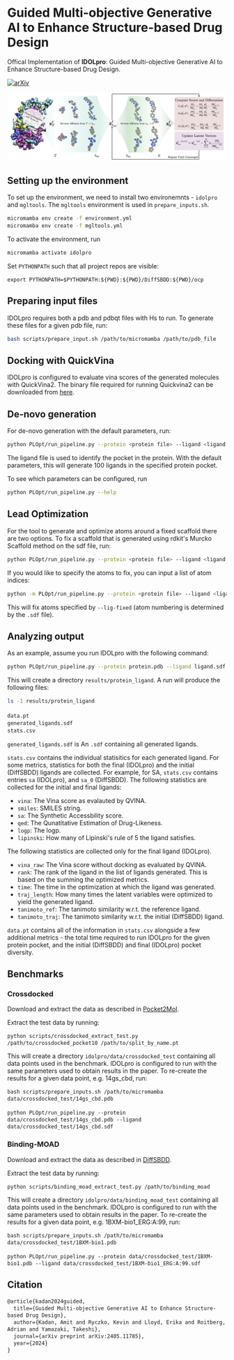 # Guided Multi-objective Generative AI to Enhance Structure-based Drug Design

Offical Implementation of **IDOLpro**: Guided Multi-objective Generative AI to Enhance Structure-based Drug Design.

[![arXiv](https://img.shields.io/badge/arXiv-2405.11785-B31B1B.svg)](http://arxiv.org/abs/2405.11785)

![](overview.png)

## Setting up the environment
To set up the environment, we need to install two environemnts - `idolpro` and `mgltools`. The `mgltools` environment is used in `prepare_inputs.sh`.
```bash
micromamba env create -f environment.yml
micromamba env create -f mgltools.yml
```
To activate the environment, run
```bash
micromamba activate idolpro
```
Set `PYTHONPATH` such that all project repos are visible:
```
export PYTHONPATH=$PYTHONPATH:${PWD}:${PWD}/DiffSBDD:${PWD}/ocp
```

## Preparing input files
IDOLpro requires both a pdb and pdbqt files with Hs to run. To generate these files for a given pdb file, run:
```bash
bash scripts/prepare_input.sh /path/to/micromamba /path/to/pdb_file
```

## Docking with QuickVina
IDOLpro is configured to evaluate vina scores of the generated molecules with QuickVina2. The binary file required for running Quickvina2 can be downloaded from [here](https://qvina.github.io/).

## De-novo generation
For de-novo generation with the default parameters, run:
```bash
python PLOpt/run_pipeline.py --protein <protein file> --ligand <ligand file>
```
The ligand file is used to identify the pocket in the protein. With the default parameters, this will generate 100 ligands
in the specified protein pocket.

To see which parameters can be configured, run
 ```bash
 python PLOpt/run_pipeline.py --help
 ```

## Lead Optimization
For the tool to generate and optimize atoms around a fixed scaffold there are two options. To fix a scaffold that is generated using rdkit's Murcko Scaffold method on the sdf file, run:
```bash
python PLOpt/run_pipeline.py --protein <protein file> --ligand <ligand file> --lig-fixed True
```
If you would like to specify the atoms to fix, you can input a list of atom indices:

```bash
python -m PLOpt/run_pipeline.py --protein <protein file> --ligand <ligand file> --lig-fixed atom_fixed_0 atom_fixed_1 ...
```
This will fix atoms specified by `--lig-fixed` (atom numbering is determined by the `.sdf` file).

## Analyzing output
As an example, assume you run IDOLpro with the following command:
```bash
python PLOpt/run_pipeline.py --protein protein.pdb --ligand ligand.sdf
```
This will create a directory `results/protein_ligand`. A run will produce the following files:
```bash
ls -1 results/protein_ligand

data.pt
generated_ligands.sdf
stats.csv
```
`generated_ligands.sdf` is An `.sdf` containing all generated ligands.

`stats.csv` contains the individual statisitics for each generated ligand. For some metrics, statistics for both the final (IDOLpro) and the initial (DiffSBDD) ligands are collected. For example, for SA, `stats.csv` contains entries `sa` (IDOLpro), and `sa_0` (DiffSBDD). The following statistics are collected for the initial and final ligands:
* `vina`: The Vina score as evalauted by QVINA.
* `smiles`: SMILES string.
* `sa`: The Synthetic Accessbility score.
* `qed`: The Qunatitative Estimation of Drug-Likeness.
* `logp`: The logp.
* `lipinski`: How many of Lipinski's rule of 5 the ligand satisfies.

The following statistics are collected only for the final ligand (IDOLpro).
* `vina_raw`: The Vina score without docking as evaluated by QVINA. 
* `rank`: The rank of the ligand in the list of ligands generated. This is based on the summing the optimized metrics.
* `time`: The time in the optimization at which the ligand was generated.
* `traj_length`: How many times the latent variables were optimized to yield the generated ligand.
* `tanimoto_ref`: The tanimoto similarity w.r.t. the reference ligand.
* `tanimoto_traj`: The tanimoto similarity w.r.t. the initial (DiffSBDD) ligand.

`data.pt` contains all of the information in `stats.csv` alongside a few additional metrics - the total time required to run IDOLpro for the given protein pocket, and the initial (DiffSBDD) and final (IDOLpro) pocket diversity.

## Benchmarks

### Crossdocked
Download and extract the data as described in [Pocket2Mol](https://github.com/pengxingang/Pocket2Mol/tree/main/data).

Extract the test data by running:
```
python scripts/crossdocked_extract_test.py /path/to/crossdocked_pocket10 /path/to/split_by_name.pt
```
This will create a directory `idolpro/data/crossdocked_test` containing all data points used in the benchmark. IDOLpro is configured to run with the same parameters used to obtain results in the paper. To re-create the results for a given data point, e.g. 14gs_cbd, run:
```
bash scripts/prepare_inputs.sh /path/to/micromamba data/crossdocked_test/14gs_cbd.pdb

python PLOpt/run_pipeline.py --protein data/crossdocked_test/14gs_cbd.pdb --ligand data/crossdocked_test/14gs_cbd.sdf
```

### Binding-MOAD
Download and extract the data as described in [DiffSBDD](https://github.com/arneschneuing/DiffSBDD?tab=readme-ov-file#binding-moad).

Extract the test data by running:
```
python scripts/binding_moad_extract_test.py /path/to/binding_moad
```
This will create a directory `idolpro/data/binding_moad_test` containing all data points used in the benchmark. IDOLpro is configured to run with the same parameters used to obtain results in the paper. To re-create the results for a given data point, e.g. 1BXM-bio1_ERG:A:99, run:
```
bash scripts/prepare_inputs.sh /path/to/micromamba data/crossdocked_test/1BXM-bio1.pdb

python PLOpt/run_pipeline.py --protein data/crossdocked_test/1BXM-bio1.pdb --ligand data/crossdocked_test/1BXM-bio1_ERG:A:99.sdf
```

## Citation
```
@article{kadan2024guided,
  title={Guided Multi-objective Generative AI to Enhance Structure-based Drug Design},
  author={Kadan, Amit and Ryczko, Kevin and Lloyd, Erika and Roitberg, Adrian and Yamazaki, Takeshi},
  journal={arXiv preprint arXiv:2405.11785},
  year={2024}
}
```

